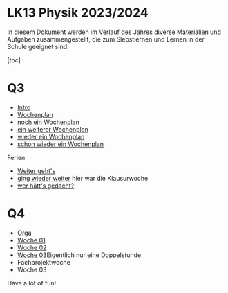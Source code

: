 LK13 Physik 2023/2024
======================

In diesem Dokument werden im Verlauf des Jahres diverse Materialien und Aufgaben zusammengestellt, die zum Slebstlernen und Lernen in der Schule geeignet sind.

[toc]

# Q3

- [Intro](./01_intro.slides.md)
- [Wochenplan](./02_wochenplan.md)
- [noch ein Wochenplan](./03_wochenplan.md)
- [ein weiterer Wochenplan](./04_wochenplan.md)
- [wieder ein Wochenplan](./05_wochenplan.md)
- [schon wieder ein Wochenplan](./06_wochenplan.md)

Ferien

- [Weiter geht's](./07_wochenplan.md)
- [ging wieder weiter](./08_wochenplan.md) hier war die Klausurwoche
- [wer hätt's gedacht?](./09_wochenplan.md)

# Q4

- [Orga](./q4_01_orga.slides.md)
- [Woche 01](./q4_wopla-01.md)
- [Woche 02](./q4_wopla-02.md)
- [Woche 03](./q4_wopla-03.md)Eigentlich nur eine Doppelstunde
- Fachprojektwoche
- Woche 03

Have a lot of fun!
